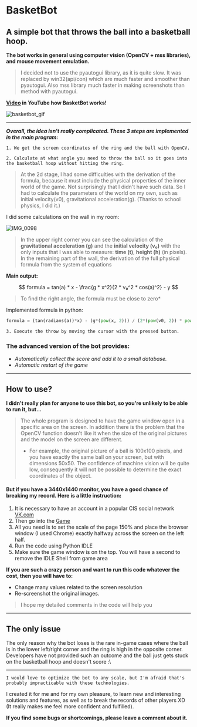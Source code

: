 # BasketBot
## A simple bot that throws the ball into a basketball hoop.

**The bot works in general using computer vision (OpenCV + mss libraries), and mouse movement emulation.**

>I decided not to use the pyautogui library, as it is quite slow. It was replaced by win32(api/con) which are much faster and smoother than pyautogui. Also mss library much faster in making screenshots than method with pyautogui.

**[Video](https://youtu.be/pxDiq9SRecY) in YouTube how BasketBot works!**

![basketbot_gif](https://github.com/KroSheChKa/BasketBot/assets/104899233/dc98a915-1dc4-47bd-a097-cf7647bf0d83)

----
**_Overall, the idea isn't really complicated. These 3 steps are implemented in the main program:_**

`1. We get the screen coordinates of the ring and the ball with OpenCV.`

`2. Calculate at what angle you need to throw the ball so it goes into the basketball hoop without hitting the ring.`

>At the 2d stage, I had some difficulties with the derivation of the formula, because it must include the physical properties of the inner world of the game. Not surprisingly that I didn't have such data. So I had to calculate the parameters of the world on my own, such as initial velocity(v0), gravitational acceleration(g). (Thanks to school physics, I did it.)

I did some calculations on the wall in my room:

![IMG_0098](https://user-images.githubusercontent.com/104899233/232847993-deb48127-827f-455e-9220-8bce9557e147.jpg)
> In the upper right corner you can see the calculation of the **gravitational acceleration (g)** and the **initial velocity (v₀)** with the only inputs that I was able to measure: **time (t)**, **height (h)** (in pixels). In the remaining part of the wall, the derivation of the full physical formula from the system of equations

**Main output:**

$$
formula = tan(a) * x - \frac{g * x^2}{2 * v₀^2 * cos(a)^2} - y
$$
> To find the right angle, the formula must be close to zero*

Implemented formula in python:
```python
formula = (tan(radians(a))*x) - (g*(pow(x, 2))) / (2*(pow(v0, 2)) * pow((cos(radians(a)), 2))) - y
```

`3. Execute the throw by moving the cursor with the pressed button.`

### The advanced version of the bot provides:

- *Automatically collect the score and add it to a small database.*
- *Automatic restart of the game*

----

## How to use?

**I didn't really plan for anyone to use this bot, so you're unlikely to be able to run it, but...**

>The whole program is designed to have the game window open in a specific area on the screen. In addition there is the problem that the OpenCV function doesn't like it when the size of the original pictures and the model on the screen are different.
>- For example, the original picture of a ball is 100x100 pixels, and you have exactly the same ball on your screen, but with dimensions 50x50. The confidence of machine vision will be quite low, consequently it will not be possible to determine the exact coordinates of the object.

#### But if you have a 3440x1440 monitor, you have a good chance of breaking my record. Here is a little instruction:

1. It is necessary to have an account in a popular CIS social network [VK.com](https://vk.com)
2. Then go into the [Game](https://vk.com/app6657931)
3. All you need is to set the scale of the page 150% and place the browser window (I used Chrome) exactly halfway across the screen on the left half.
4. Run the code using Python IDLE
5. Make sure the game window is on the top. You will have a second to remove the IDLE Shell from game area


**If you are such a crazy person and want to run this code whatever the cost, then you will have to:**
- Change many values related to the screen resolution
- Re-screenshot the original images.

>I hope my detailed comments in the code will help you
----
## The only issue
The only reason why the bot loses is the rare in-game cases where the ball is in the lower left/right corner and the ring is high in the opposite corner. Developers have not provided such an outcome and the ball just gets stuck on the basketball hoop and doesn't score :\

---

    I would love to optimize the bot to any scale, but I'm afraid that's probably impracticable with these technologies. 

I created it for me and for my own pleasure, to learn new and interesting solutions and features, as well as to break the records of other players XD (It really makes me feel more confident and fulfilled).

**If you find some bugs or shortcomings, please leave a comment about it.**
